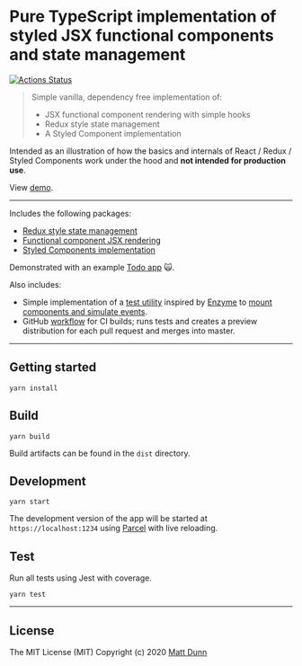 # Pure TypeScript implementation of styled JSX functional components and state management

[![Actions Status](https://github.com/matt-dunn/demo-state-styled-render/workflows/CI/badge.svg)](https://github.com/matt-dunn/demo-state-styled-render/actions)

> Simple vanilla, dependency free implementation of:
>
> - JSX functional component rendering with simple hooks
> - Redux style state management
> - A Styled Component implementation

Intended as an illustration of how the basics and internals of React / Redux / Styled Components work under the hood
and **not intended for production use**.

View [demo](https://matt-dunn.github.io/demo-state-styled-render/).

---

Includes the following packages:

- [Redux style state management](./packages/state)
- [Functional component JSX rendering](./packages/render)
- [Styled Components implementation](./packages/myStyled)

Demonstrated with an example [Todo app](./src/examples/todo) 🙀.

Also includes:

- Simple implementation of a [test utility](./packages/render/test-utils/mount.ts) inspired by [Enzyme](https://enzymejs.github.io/enzyme/) to 
  [mount components and simulate events](./src/examples/todo/__tests__/Todo.spec.tsx).
- GitHub [workflow](./.github/workflows/ci.yml) for CI builds; runs tests and creates 
  a preview distribution for each pull request and merges into master.
  
---

## Getting started

```shell script
yarn install
```

## Build

```shell script
yarn build
```

Build artifacts can be found in the ```dist``` directory.
 
## Development

```shell script
yarn start
```

The development version of the app will be started at ```https://localhost:1234``` using [Parcel](https://parceljs.org/)
with live reloading.

## Test

Run all tests using Jest with coverage.

```shell script
yarn test
```

---

## License

The MIT License (MIT) Copyright (c) 2020 [Matt Dunn](https://matt-dunn.github.io/)
